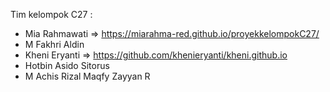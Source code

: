 Tim kelompok C27 : 
- Mia Rahmawati => https://miarahma-red.github.io/proyekkelompokC27/
- M Fakhri Aldin
- Kheni Eryanti => https://github.com/khenieryanti/kheni.github.io
- Hotbin Asido Sitorus
- M Achis Rizal Maqfy Zayyan R 
